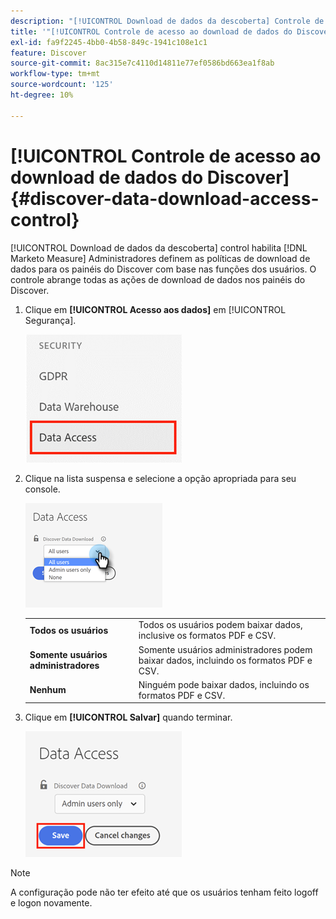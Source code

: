 ```yaml
---
description: "[!UICONTROL Download de dados da descoberta] Controle de acesso - Marketo Measure - Documentação do produto"
title: '"[!UICONTROL Controle de acesso ao download de dados do Discover"]'
exl-id: fa9f2245-4bb0-4b58-849c-1941c108e1c1
feature: Discover
source-git-commit: 8ac315e7c4110d14811e77ef0586bd663ea1f8ab
workflow-type: tm+mt
source-wordcount: '125'
ht-degree: 10%

---
```


# [!UICONTROL Controle de acesso ao download de dados do Discover] {#discover-data-download-access-control}

[!UICONTROL Download de dados da descoberta] control habilita [!DNL Marketo Measure] Administradores definem as políticas de download de dados para os painéis do Discover com base nas funções dos usuários. O controle abrange todas as ações de download de dados nos painéis do Discover.

1. Clique em **[!UICONTROL Acesso aos dados]** em [!UICONTROL Segurança].

   ![](assets/discover-data-download-access-control-1.png)

1. Clique na lista suspensa e selecione a opção apropriada para seu console.

   ![](assets/discover-data-download-access-control-2.png)

   <table>
    <tr>
     <td><strong>Todos os usuários</strong></td>
     <td>Todos os usuários podem baixar dados, inclusive os formatos PDF e CSV.</td>
    </tr>
    <tr>
     <td><strong>Somente usuários administradores</strong></td>
     <td>Somente usuários administradores podem baixar dados, incluindo os formatos PDF e CSV.</td>
    </tr>
    <tr>
     <td><strong>Nenhum</strong></td>
     <td>Ninguém pode baixar dados, incluindo os formatos PDF e CSV.</td>
    </tr>
   </table>

1. Clique em **[!UICONTROL Salvar]** quando terminar.

   ![](assets/discover-data-download-access-control-3.png)

>[!NOTE]
>
>A configuração pode não ter efeito até que os usuários tenham feito logoff e logon novamente.
